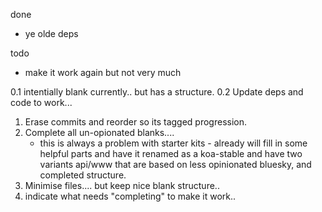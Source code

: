 done

- ye olde deps

todo

- make it work again but not very much 

0.1 intentially blank currently.. but has a structure.
0.2 Update deps and code to work...
1. Erase commits and reorder so its tagged progression.
2. Complete all un-opionated blanks....
    - this is always a problem with starter kits - already will fill in some helpful parts and have it renamed as a koa-stable and have two variants api/www that are based on less opinionated bluesky, and completed structure. 
3. Minimise files.... but keep nice blank structure.. 
4. indicate what needs "completing" to make it work..
